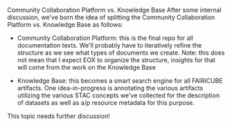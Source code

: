 Community Collaboration Platform vs. Knowledge Base
After some internal discussion, we've born the idea of splitting the Community Collaboration Platform vs. Knowledge Base as follows:

- Community Collaboration Platform: this is the final repo for all documentation texts. We'll probably have to iteratively refine the structure as we see what types of documents we create. Note: this does not mean that I expect EOX to organize the structure, insights for that will come from the work on the Knowledge Base
- Knowledge Base: this becomes a smart search engine for all FAIRiCUBE artifacts. One idea-in-progress is annotating the various artifacts utilizing the various STAC concepts we've collected for the description of datasets as well as a/p resource metadata for this purpose.

This topic needs further discussion!
